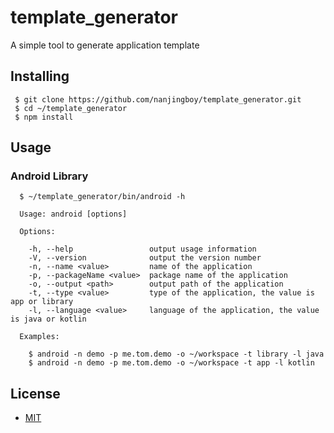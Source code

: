 # template_generator
A simple tool to generate application template

## Installing

```shell
 $ git clone https://github.com/nanjingboy/template_generator.git
 $ cd ~/template_generator
 $ npm install
```


## Usage

### Android Library

```shell
  $ ~/template_generator/bin/android -h

  Usage: android [options]

  Options:

    -h, --help                 output usage information
    -V, --version              output the version number
    -n, --name <value>         name of the application
    -p, --packageName <value>  package name of the application
    -o, --output <path>        output path of the application
    -t, --type <value>         type of the application, the value is app or library
    -l, --language <value>     language of the application, the value is java or kotlin

  Examples:

    $ android -n demo -p me.tom.demo -o ~/workspace -t library -l java
    $ android -n demo -p me.tom.demo -o ~/workspace -t app -l kotlin
```

## License
* [MIT](http://www.opensource.org/licenses/MIT)